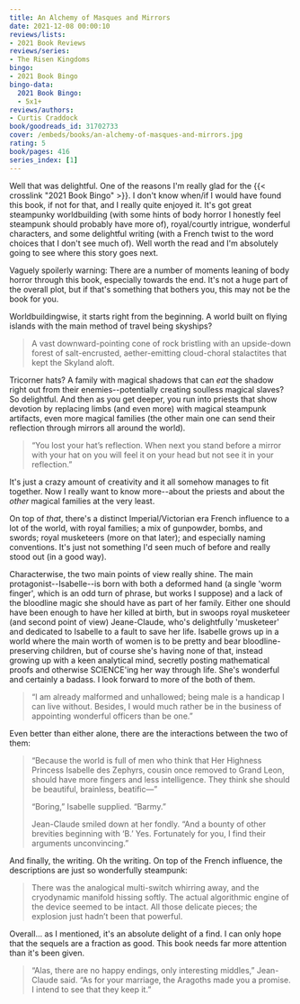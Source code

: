 ```yaml
---
title: An Alchemy of Masques and Mirrors
date: 2021-12-08 00:00:10
reviews/lists:
- 2021 Book Reviews
reviews/series:
- The Risen Kingdoms
bingo:
- 2021 Book Bingo
bingo-data:
  2021 Book Bingo:
  - 5x1+
reviews/authors:
- Curtis Craddock
book/goodreads_id: 31702733
cover: /embeds/books/an-alchemy-of-masques-and-mirrors.jpg
rating: 5
book/pages: 416
series_index: [1]
---
```

Well that was delightful. One of the reasons I'm really glad for the {{< crosslink "2021 Book Bingo" >}}. I don't know when/if I would have found this book, if not for that, and I really quite enjoyed it. It's got great steampunky worldbuilding (with some hints of body horror I honestly feel steampunk should probably have more of), royal/courtly intrigue, wonderful characters, and some delightful writing (with a French twist to the word choices that I don't see much of). Well worth the read and I'm absolutely going to see where this story goes next. 

Vaguely spoilerly warning: There are a number of moments leaning of body horror through this book, especially towards the end. It's not a huge part of the overall plot, but if that's something that bothers you, this may not be the book for you. 

Worldbuildingwise, it starts right from the beginning. A world built on flying islands with the main method of travel being skyships? 

> A vast downward-pointing cone of rock bristling with an upside-down forest of salt-encrusted, aether-emitting cloud-choral stalactites that kept the Skyland aloft.

Tricorner hats? A family with magical shadows that can *eat* the shadow right out from their enemies--potentially creating soulless magical slaves? So delightful. And then as you get deeper, you run into priests that show devotion by replacing limbs (and even more) with magical steampunk artifacts, even more magical families (the other main one can send their reflection through mirrors all around the world).

> “You lost your hat’s reflection. When next you stand before a mirror with your hat on you will feel it on your head but not see it in your reflection.”

It's just a crazy amount of creativity and it all somehow manages to fit together. Now I really want to know more--about the priests and about the *other* magical families at the very least. 

On top of *that*, there's a distinct Imperial/Victorian era French influence to a lot of the world, with royal families; a mix of gunpowder, bombs, and swords; royal musketeers (more on that later); and especially naming conventions. It's just not something I'd seen much of before and really stood out (in a good way).

Characterwise, the two main points of view really shine. The main protagonist--Isabelle--is born with both a deformed hand (a single 'worm finger', which is an odd turn of phrase, but works I suppose) and a lack of the bloodline magic she should have as part of her family. Either one should have been enough to have her killed at birth, but in swoops royal musketeer (and second point of view) Jeane-Claude, who's delightfully 'musketeer' and dedicated to Isabelle to a fault to save her life. Isabelle grows up in a world where the main worth of women is to be pretty and bear bloodline-preserving children, but of course she's having none of that, instead growing up with a keen analytical mind, secretly posting mathematical proofs and otherwise SCIENCE'ing her way through life. She's wonderful and certainly a badass. I look forward to more of the both of them. 

> “I am already malformed and unhallowed; being male is a handicap I can live without. Besides, I would much rather be in the business of appointing wonderful officers than be one.”

Even better than either alone, there are the interactions between the two of them:

> “Because the world is full of men who think that Her Highness Princess Isabelle des Zephyrs, cousin once removed to Grand Leon, should have more fingers and less intelligence. They think she should be beautiful, brainless, beatific—”   
> 
> “Boring,” Isabelle supplied. “Barmy.”   
> 
> Jean-Claude smiled down at her fondly. “And a bounty of other brevities beginning with ‘B.’ Yes. Fortunately for you, I find their arguments unconvincing.”  

And finally, the writing. Oh the writing. On top of the French influence, the descriptions are just so wonderfully steampunk:

> There was the analogical multi-switch whirring away, and the cryodynamic manifold hissing softly. The actual algorithmic engine of the device seemed to be intact. All those delicate pieces; the explosion just hadn’t been that powerful.

Overall... as I mentioned, it's an absolute delight of a find. I can only hope that the sequels are a fraction as good. This book needs far more attention than it's been given. 

> “Alas, there are no happy endings, only interesting middles,” Jean-Claude said. “As for your marriage, the Aragoths made you a promise. I intend to see that they keep it.”